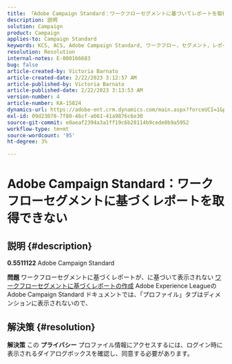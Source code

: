 ```yaml
---
title: 「Adobe Campaign Standard：ワークフローセグメントに基づいてレポートを取得できない」
description: 説明
solution: Campaign
product: Campaign
applies-to: Campaign Standard
keywords: KCS, ACS, Adobe Campaign Standard, ワークフロー，セグメント，レポート，FAQ
resolution: Resolution
internal-notes: E-000166683
bug: false
article-created-by: Victoria Barnato
article-created-date: 2/22/2023 3:12:57 AM
article-published-by: Victoria Barnato
article-published-date: 2/22/2023 3:13:53 AM
version-number: 4
article-number: KA-15824
dynamics-url: https://adobe-ent.crm.dynamics.com/main.aspx?forceUCI=1&pagetype=entityrecord&etn=knowledgearticle&id=1f7565cd-5eb2-ed11-83fe-6045bd0067ea
exl-id: 09d23078-7f80-46cf-a661-41a9876c6e30
source-git-commit: e0aeaf2394a3a1ff19c6b28114b9cede0b9a5952
workflow-type: tm+mt
source-wordcount: '95'
ht-degree: 3%

---
```


# Adobe Campaign Standard：ワークフローセグメントに基づくレポートを取得できない

## 説明 {#description}


<b>0.5511122</b>
Adobe Campaign Standard

<b>問題</b>
ワークフローセグメントに基づくレポートが、に基づいて表示されない [ワークフローセグメントに基づくレポートの作成](https://experienceleague.adobe.com/docs/campaign-standard/using/reporting/customizing-reports/creating-a-report-workflow-segment.html) Adobe Experience LeagueのAdobe Campaign Standard ドキュメントでは、「プロファイル」タブはディメンションに表示されないので、




## 解決策 {#resolution}


<b>解決策</b>
この <b>プライバシー</b> プロファイル情報にアクセスするには、ログイン時に表示されるダイアログボックスを確認し、同意する必要があります。
